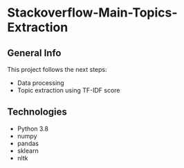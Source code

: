 # Stackoverflow-Main-Topics-Extraction
## General Info
This project follows the next steps:
* Data processing
* Topic extraction using TF-IDF score

## Technologies
* Python 3.8
* numpy
* pandas
* sklearn
* nltk
